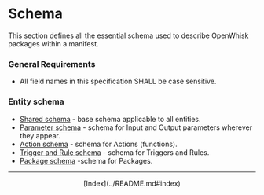 <!--
#
# Licensed to the Apache Software Foundation (ASF) under one or more
# contributor license agreements.  See the NOTICE file distributed with
# this work for additional information regarding copyright ownership.
# The ASF licenses this file to You under the Apache License, Version 2.0
# (the "License"); you may not use this file except in compliance with
# the License.  You may obtain a copy of the License at
#
#     http://www.apache.org/licenses/LICENSE-2.0
#
# Unless required by applicable law or agreed to in writing, software
# distributed under the License is distributed on an "AS IS" BASIS,
# WITHOUT WARRANTIES OR CONDITIONS OF ANY KIND, either express or implied.
# See the License for the specific language governing permissions and
# limitations under the License.
#
-->

# Schema

This section defines all the essential schema used to describe OpenWhisk packages within a manifest.

### General Requirements

-   All field names in this specification SHALL be case sensitive.

### Entity schema

- [Shared schema](spec_shared_entity_schema.md) - base schema applicable to all entities.
- [Parameter schema](spec_parameters.md) - schema for Input and Output parameters wherever they appear.
- [Action schema](spec_actions.md) - schema for Actions (functions).
- [Trigger and Rule schema](spec_trigger_rule.md) - schema for Triggers and Rules.
- [Package schema](spec_packages.md) -schema for Packages.

<!--
 Bottom Navigation
-->
---
<html>
<div align="center">
[Index](../README.md#index)
</div>
</html>
